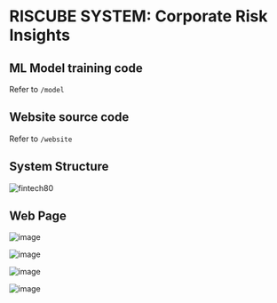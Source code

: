 # RISCUBE SYSTEM: Corporate Risk Insights

## ML Model training code
Refer to `/model`

## Website source code
Refer to `/website`

## System Structure
![fintech80](https://user-images.githubusercontent.com/33025589/126439312-9f035336-2263-4c2d-9f89-4be98049b5dc.png)

## Web Page  
![image](https://user-images.githubusercontent.com/33025589/126439808-9cc0e01d-88c9-4884-b5b6-d0df8d606f6c.png)

![image](https://user-images.githubusercontent.com/33025589/126439818-8d855b88-31ea-4e99-b14a-69605acbd8eb.png)

![image](https://user-images.githubusercontent.com/33025589/126439823-75024dd9-6867-4d6a-bb98-3f85aab1d49b.png)

![image](https://user-images.githubusercontent.com/33025589/126439831-216d5f4e-2e2e-498f-8ec1-7ca511b36710.png)

